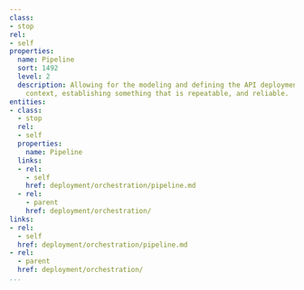 ```yaml
---
class:
- stop
rel:
- self
properties:
  name: Pipeline
  sort: 1492
  level: 2
  description: Allowing for the modeling and defining the API deployment or integration
    context, establishing something that is repeatable, and reliable.
entities:
- class:
  - stop
  rel:
  - self
  properties:
    name: Pipeline
  links:
  - rel:
    - self
    href: deployment/orchestration/pipeline.md
  - rel:
    - parent
    href: deployment/orchestration/
links:
- rel:
  - self
  href: deployment/orchestration/pipeline.md
- rel:
  - parent
  href: deployment/orchestration/
...
```


